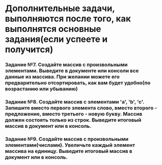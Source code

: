 # Дополнительные задачи, выполняются после того, как выполнятся основные задания(если успеете и получится)

### Задание №7. Создайте массив с произвольными элементами. Выведите в документе или консоли все данные из массива. При желании можете его предварительно отсортировать, как вам будет удобно(по возрастанию или убыванию)

### Задание №8. Создайте массив с элементами 'a', 'b', 'c'. Запишите вместо первого элемента слово, вместо второго - предложение, вместо третьего - новую букву. Массив должен состоять только из строк. Выведите итоговый массив в документ или в консоль.

### Задание №9. Создайте массив с произвольными элементами(числами). Увеличьте каждый элемент массива на единицу. Выведите итоговый массив в документ или в консоль.   
